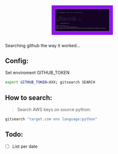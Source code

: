 <h1 align="center">
  <br>
  <a href="https://deeplooklabs.com"><img src="static/banner.png" width="200px" alt="Gitsearch"></a>
</h1>

Searching github the way it worked...

## Config:

Set enviroment GITHUB_TOKEN

```bash
export GITHUB_TOKEN=XXX; gitsearch SEARCH
```

## How to search:

> Search AWS keys on source python:
```bash
gitsearch "target.com env language:python"
```

## Todo:

- [ ] List per date 
